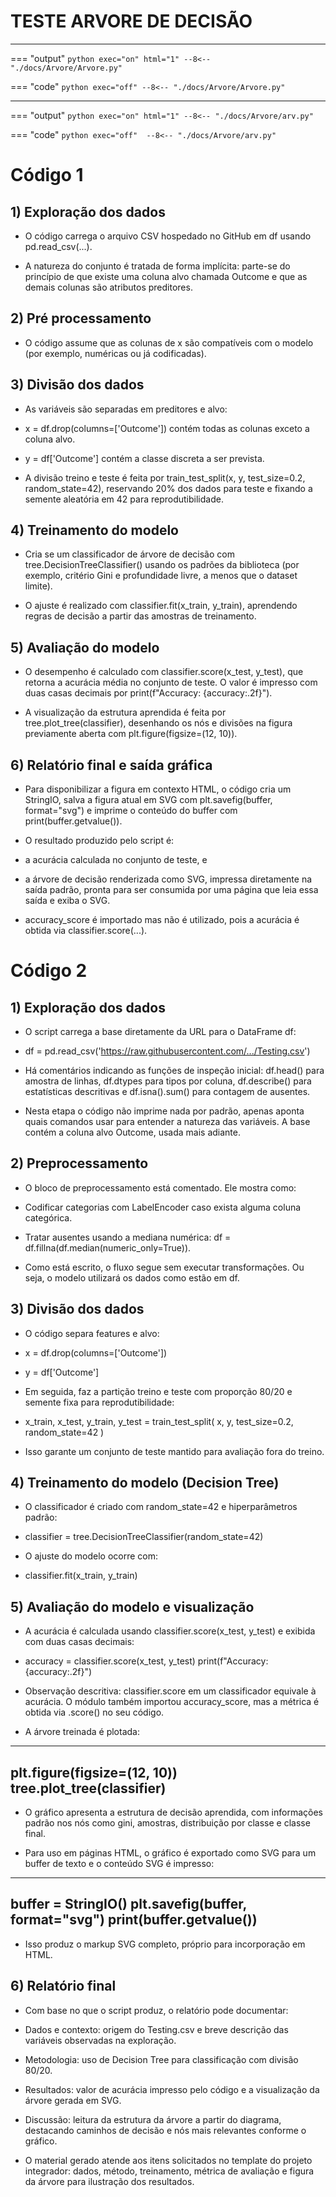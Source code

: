 # TESTE ARVORE DE DECISÃO

------------------------------------------------------------------------------------------------------------

=== "output"
    ``` python exec="on" html="1"
    --8<-- "./docs/Arvore/Arvore.py"
    ```


=== "code"
    ``` python exec="off"
    --8<-- "./docs/Arvore/Arvore.py"
    ```



---------------------------------------------------------------------------------------------------------------

=== "output"
    ``` python exec="on" html="1"
    --8<-- "./docs/Arvore/arv.py"
    ```

=== "code"
    ``` python exec="off" 
    --8<-- "./docs/Arvore/arv.py"
    ```


# Código 1

## 1) Exploração dos dados

* O código carrega o arquivo CSV hospedado no GitHub em df usando pd.read_csv(...).

* A natureza do conjunto é tratada de forma implícita: parte-se do princípio de que existe uma coluna alvo chamada Outcome e que as demais colunas são atributos preditores.

## 2) Pré processamento

* O código assume que as colunas de x são compatíveis com o modelo (por exemplo, numéricas ou já codificadas). 

## 3) Divisão dos dados

* As variáveis são separadas em preditores e alvo:

* x = df.drop(columns=['Outcome']) contém todas as colunas exceto a coluna alvo.

* y = df['Outcome'] contém a classe discreta a ser prevista.

* A divisão treino e teste é feita por train_test_split(x, y, test_size=0.2, random_state=42), reservando 20% dos dados para teste e fixando a semente aleatória em 42 para reprodutibilidade.

## 4) Treinamento do modelo

* Cria se um classificador de árvore de decisão com tree.DecisionTreeClassifier() usando os padrões da biblioteca (por exemplo, critério Gini e profundidade livre, a menos que o dataset limite).

* O ajuste é realizado com classifier.fit(x_train, y_train), aprendendo regras de decisão a partir das amostras de treinamento.

## 5) Avaliação do modelo

* O desempenho é calculado com classifier.score(x_test, y_test), que retorna a acurácia média no conjunto de teste. O valor é impresso com duas casas decimais por print(f"Accuracy: {accuracy:.2f}").

* A visualização da estrutura aprendida é feita por tree.plot_tree(classifier), desenhando os nós e divisões na figura previamente aberta com plt.figure(figsize=(12, 10)).

## 6) Relatório final e saída gráfica

* Para disponibilizar a figura em contexto HTML, o código cria um StringIO, salva a figura atual em SVG com plt.savefig(buffer, format="svg") e imprime o conteúdo do buffer com print(buffer.getvalue()).

* O resultado produzido pelo script é:

* a acurácia calculada no conjunto de teste, e

* a árvore de decisão renderizada como SVG, impressa diretamente na saída padrão, pronta para ser consumida por uma página que leia essa saída e exiba o SVG.

* accuracy_score é importado mas não é utilizado, pois a acurácia é obtida via classifier.score(...).

# Código 2

## 1) Exploração dos dados

* O script carrega a base diretamente da URL para o DataFrame df:

* df = pd.read_csv('https://raw.githubusercontent.com/.../Testing.csv')


* Há comentários indicando as funções de inspeção inicial: df.head() para amostra de linhas, df.dtypes para tipos por coluna, df.describe() para estatísticas descritivas e df.isna().sum() para contagem de ausentes.

* Nesta etapa o código não imprime nada por padrão, apenas aponta quais comandos usar para entender a natureza das variáveis. A base contém a coluna alvo Outcome, usada mais adiante.

## 2) Preprocessamento

* O bloco de preprocessamento está comentado. Ele mostra como:

* Codificar categorias com LabelEncoder caso exista alguma coluna categórica.

* Tratar ausentes usando a mediana numérica: df = df.fillna(df.median(numeric_only=True)).

* Como está escrito, o fluxo segue sem executar transformações. Ou seja, o modelo utilizará os dados como estão em df.

## 3) Divisão dos dados

* O código separa features e alvo:

* x = df.drop(columns=['Outcome'])
* y = df['Outcome']


* Em seguida, faz a partição treino e teste com proporção 80/20 e semente fixa para reprodutibilidade:

* x_train, x_test, y_train, y_test = train_test_split(
    x, y, test_size=0.2, random_state=42
)


* Isso garante um conjunto de teste mantido para avaliação fora do treino.

## 4) Treinamento do modelo (Decision Tree)

* O classificador é criado com random_state=42 e hiperparâmetros padrão:

* classifier = tree.DecisionTreeClassifier(random_state=42)


* O ajuste do modelo ocorre com:

* classifier.fit(x_train, y_train)

## 5) Avaliação do modelo e visualização

* A acurácia é calculada usando classifier.score(x_test, y_test) e exibida com duas casas decimais:

* accuracy = classifier.score(x_test, y_test)
print(f"Accuracy: {accuracy:.2f}")


* Observação descritiva: classifier.score em um classificador equivale à acurácia. O módulo também importou accuracy_score, mas a métrica é obtida via .score() no seu código.

* A árvore treinada é plotada:
---------------------------------------------------------------------------------------------------------
plt.figure(figsize=(12, 10))
tree.plot_tree(classifier)
---------------------------------------------------------------------------------------------------------

* O gráfico apresenta a estrutura de decisão aprendida, com informações padrão nos nós como gini, amostras, distribuição por classe e classe final.

* Para uso em páginas HTML, o gráfico é exportado como SVG para um buffer de texto e o conteúdo SVG é impresso:
---------------------------------------------------------------------------------------------------------
buffer = StringIO()
plt.savefig(buffer, format="svg")
print(buffer.getvalue())
-------------------------------------------------------------------------------------------------------------

* Isso produz o markup SVG completo, próprio para incorporação em HTML.

## 6) Relatório final

* Com base no que o script produz, o relatório pode documentar:

* Dados e contexto: origem do Testing.csv e breve descrição das variáveis observadas na exploração.

* Metodologia: uso de Decision Tree para classificação com divisão 80/20.

* Resultados: valor de acurácia impresso pelo código e a visualização da árvore gerada em SVG.

* Discussão: leitura da estrutura da árvore a partir do diagrama, destacando caminhos de decisão e nós mais relevantes conforme o gráfico.

* O material gerado atende aos itens solicitados no template do projeto integrador: dados, método, treinamento, métrica de avaliação e figura da árvore para ilustração dos resultados.